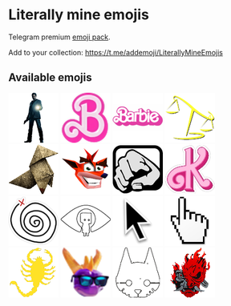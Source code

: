 # Literally mine emojis
Telegram premium [emoji pack](https://t.me/addemoji/LiterallyMineEmojis).

Add to your collection: https://t.me/addemoji/LiterallyMineEmojis

## Available emojis
![alan-wake](assets/alan-wake.png)
![B(arbie)](assets/B(arbie).png)
![Barbie](assets/Barbie.png)
![better-call-soul](assets/better-call-soul.png)
![bird-origami-heavy-rain](assets/bird-origami-heavy-rain.png)
![crash-bandicoot](assets/crash-bandicoot.png)
![gta-san-andreas-fist](assets/gta-san-andreas-fist.png)
![K(en)](assets/K(en).png)
![life-is-strange-rewind](assets/life-is-strange-rewind.png)
![little-nightmares-2](assets/little-nightmares-2.png)
![mac-cursor](assets/mac-cursor.png)
![windows-hand-cursor](assets/windows-hand-cursor.png)
![scorpion-from-drive-movie](assets/scorpion-from-drive-movie.png)
![spyro-cool](assets/spyro-cool.png)
![stray](assets/stray.png)
![samurai-logo](assets/samurai-logo.png)